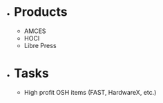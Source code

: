 - # Products
	- AMCES
	- HOCl
	- Libre Press
- # Tasks
	- High profit OSH items (FAST, HardwareX, etc.)